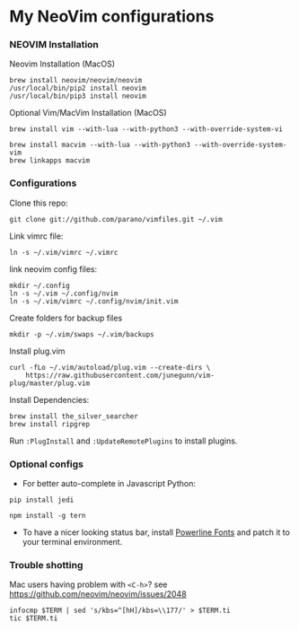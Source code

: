 My NeoVim configurations
==============

### NEOVIM Installation

Neovim Installation (MacOS)
```
brew install neovim/neovim/neovim
/usr/local/bin/pip2 install neovim
/usr/local/bin/pip3 install neovim
```

Optional Vim/MacVim Installation (MacOS)
``` 
brew install vim --with-lua --with-python3 --with-override-system-vi
```
```
brew install macvim --with-lua --with-python3 --with-override-system-vim
brew linkapps macvim
```

### Configurations

Clone this repo:
```
git clone git://github.com/parano/vimfiles.git ~/.vim
```

Link vimrc file:
```
ln -s ~/.vim/vimrc ~/.vimrc
```

link neovim config files:
```
mkdir ~/.config
ln -s ~/.vim ~/.config/nvim
ln -s ~/.vim/vimrc ~/.config/nvim/init.vim
```

Create folders for backup files
``` 
mkdir -p ~/.vim/swaps ~/.vim/backups 
```

Install plug.vim
```
curl -fLo ~/.vim/autoload/plug.vim --create-dirs \
    https://raw.githubusercontent.com/junegunn/vim-plug/master/plug.vim
```

Install Dependencies:
``` 
brew install the_silver_searcher
brew install ripgrep
```

Run `:PlugInstall` and `:UpdateRemotePlugins` to install plugins.

### Optional configs

* For better auto-complete in Javascript Python:

```
pip install jedi
```
```
npm install -g tern
```

* To have a nicer looking status bar, install [Powerline
Fonts](https://github.com/Lokaltog/powerline-fonts) and patch it to your
terminal environment.

### Trouble shotting

Mac users having problem with `<C-h>`? see https://github.com/neovim/neovim/issues/2048

```
infocmp $TERM | sed 's/kbs=^[hH]/kbs=\\177/' > $TERM.ti
tic $TERM.ti
```
